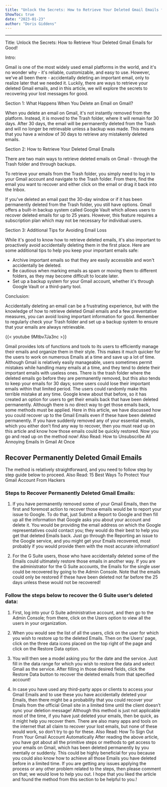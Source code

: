 ```yaml
---
title: "Unlock the Secrets: How to Retrieve Your Deleted Gmail Emails for Good!"
ShowToc: true 
date: "2023-01-23"
author: "Doris Giddens"
---
```

*****
Title: Unlock the Secrets: How to Retrieve Your Deleted Gmail Emails for Good!

Intro:

Gmail is one of the most widely used email platforms in the world, and it's no wonder why - it's reliable, customizable, and easy to use. However, we've all been there - accidentally deleting an important email, only to realize later that we needed it. Luckily, there are ways to retrieve your deleted Gmail emails, and in this article, we will explore the secrets to recovering your lost messages for good. 

Section 1: What Happens When You Delete an Email on Gmail?

When you delete an email on Gmail, it's not instantly removed from the platform. Instead, it is moved to the Trash folder, where it will remain for 30 days. After 30 days, the email will be permanently deleted from the Trash and will no longer be retrievable unless a backup was made. This means that you have a window of 30 days to retrieve any mistakenly deleted emails.

Section 2: How to Retrieve Your Deleted Gmail Emails

There are two main ways to retrieve deleted emails on Gmail - through the Trash folder and through backups. 

To retrieve your emails from the Trash folder, you simply need to log in to your Gmail account and navigate to the Trash folder. From there, find the email you want to recover and either click on the email or drag it back into the Inbox. 

If you've deleted an email past the 30-day window or if it has been permanently deleted from the Trash folder, you still have options. Gmail offers a built-in backup system called Google Vault which allows users to recover deleted emails for up to 25 years. However, this feature requires a subscription plan which may not be necessary for individual users. 

Section 3: Additional Tips for Avoiding Email Loss

While it's good to know how to retrieve deleted emails, it's also important to proactively avoid accidentally deleting them in the first place. Here are some additional tips to help you keep your important emails safe:

- Archive important emails so that they are easily accessible and won't accidentally be deleted.
- Be cautious when marking emails as spam or moving them to different folders, as they may become difficult to locate later.
- Set up a backup system for your Gmail account, whether it's through Google Vault or a third-party tool. 

Conclusion:

Accidentally deleting an email can be a frustrating experience, but with the knowledge of how to retrieve deleted Gmail emails and a few preventative measures, you can avoid losing important information for good. Remember to regularly check your Trash folder and set up a backup system to ensure that your emails are always retrievable.

{{< youtube 9Mtbv7Ja3nc >}} 



Gmail provides lots of functions and tools to its users to efficiently manage their emails and organize them in their style. This makes it much quicker for the users to work on numerous Emails at a time and save up a lot of time. Although Gmail is relatively easily manageable, users sometimes permit mistakes while handling many emails at a time, and they tend to delete their important emails with useless ones.
There is the trash folder where the deleted emails go before they are permanently removed, but this also tends to keep your emails for 30 days; some users could lose their important emails within that limited period. The users could randomly make this terrible mistake at any time. Google knew about that before, so it has created an option for users to get their emails back that have been deleted permanently.
Although there is no direct way to get those emails back, some methods must be applied. Here in this article, we have discussed how you could recover up to the Gmail Emails even if these have been deleted permanently. If you have suddenly removed any of your essential emails, which you either don’t find any way to recover, then you must read up on this article and know how those emails could be quickly restored. Now you go and read up on the method now!
Also Read: How to Unsubscribe All Annoying Emails In Gmail At Once

 
## Recover Permanently Deleted Gmail Emails


The method is relatively straightforward, and you need to follow step by step guide below to proceed.
Also Read: 15 Best Ways To Protect Your Gmail Account From Hackers

 
### Steps to Recover Permanently Deleted Gmail Emails:


1. If you have permanently removed some of your Gmail Emails, then the first and foremost action to recover those emails would be to report your issue to Google. To do that, just Submit a Report to Google and then fill up all the information that Google asks you about your account and delete it.
You would be providing the email address on which the Google representatives could contact you; they would do their best to help you get that deleted Emails back. Just go through the Reporting an issue to the Google service, and you might get your Emails recovered, most probably if you would provide them with the most accurate information!

2. For the G Suite users, those who have accidentally deleted some of the Emails could ultimately restore those emails in another way. If you are the administrator for the G Suite accounts, the Emails for the single user could be recovered by going to the Admin Console. Note that the emails could only be restored if these have been deleted not far before the 25 days unless these would not be recovered!

 
### Follow the steps below to recover the G Suite user’s deleted data:


1. First, log into your G Suite administrative account, and then go to the Admin Console; from there, click on the Users option to view all the users in your organization.

2. When you would see the list of all the users, click on the user for which you wish to restore up to the deleted Emails. Then on the Users’ page, click on the three data icons placed on the top right of the page and click on the Restore Data option.

3. You will then see a model asking you for the date and the service. Just fill in the data range for which you wish to restore the data and select Gmail as the service. After filling in those desired fields, click the Restore Data button to recover the deleted emails from that specified account!

4. In case you have used any third-party apps or clients to access your Gmail Emails and to use these you have accidentally deleted your Emails, then there might be a probability that you could recover your Emails from the official Gmail site in a limited time until the client doesn’t sync your deletion message! Although this method is just not applicable most of the time, if you have just deleted your emails, then be quick, as it might help you recover them. There are also many apps and tools on the internet that all claim to recover your lost emails, but none of these would work, so don’t try to go for these.
Also Read: How To Sign Out From Your Gmail Account Automatically
After reading the above article, you have got about all the primitive steps or methods to get access to your emails on Gmail, which has been deleted permanently by you mentally or suddenly. This could be highly beneficial for you because you could also know how to achieve all those Emails you have deleted before in a limited time.
If you are getting any issues applying the process or any other problem related to the steps, then please comment on that; we would love to help you out. I hope that you liked the article and found the method from this section to be helpful to you.!





